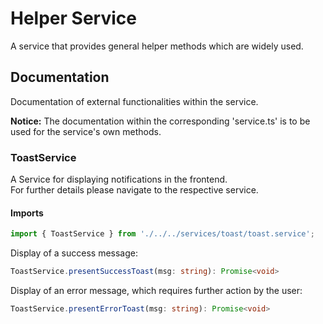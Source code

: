 # Helper Service
A service that provides general helper methods which are widely used.

## Documentation
Documentation of external functionalities within the service.

**Notice:** The documentation within the corresponding 'service.ts' is to be used for the service's own methods.

### ToastService
A Service for displaying notifications in the frontend.<br />
For further details please navigate to the respective service.

#### Imports
```typescript
import { ToastService } from './../../services/toast/toast.service';
```

Display of a success message:
```typescript
ToastService.presentSuccessToast(msg: string): Promise<void>
```

Display of an error message, which requires further action by the user:
```typescript
ToastService.presentErrorToast(msg: string): Promise<void>
```
